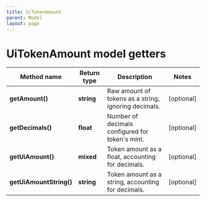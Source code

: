 ```yaml
---
title: UiTokenAmount
parent: Model
layout: page
---
```


# UiTokenAmount model getters

Method name | Return type | Description | Notes
------------ | ------------- | ------------- | -------------
**getAmount()** | **string** | Raw amount of tokens as a string, ignoring decimals. | [optional]
**getDecimals()** | **float** | Number of decimals configured for token's mint. | [optional]
**getUiAmount()** | **mixed** | Token amount as a float, accounting for decimals. | [optional]
**getUiAmountString()** | **string** | Token amount as a string, accounting for decimals. | [optional]


